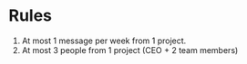 # Rules

1. At most 1 message per week from 1 project. 
2. At most 3 people from 1 project (CEO + 2 team members)
